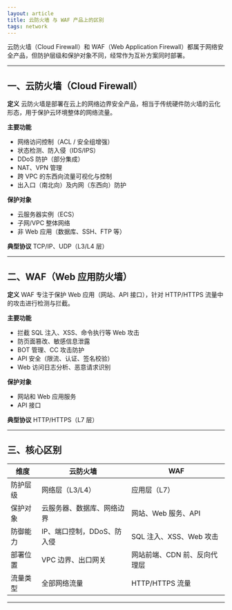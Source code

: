 ```yaml
---
layout: article
title: 云防火墙 与 WAF 产品上的区别
tags: network
---
```


云防火墙（Cloud Firewall）和 WAF（Web Application Firewall）都属于网络安全产品，但防护层级和保护对象不同，经常作为互补方案同时部署。

---

## 一、云防火墙（Cloud Firewall）

**定义**
云防火墙是部署在云上的网络边界安全产品，相当于传统硬件防火墙的云化形态，用于保护云环境整体的网络流量。

**主要功能**

* 网络访问控制（ACL / 安全组增强）
* 状态检测、防入侵（IDS/IPS）
* DDoS 防护（部分集成）
* NAT、VPN 管理
* 跨 VPC 的东西向流量可视化与控制
* 出入口（南北向）及内网（东西向）防护

**保护对象**

* 云服务器实例（ECS）
* 子网/VPC 整体网络
* 非 Web 应用（数据库、SSH、FTP 等）

**典型协议**
TCP/IP、UDP（L3/L4 层）

---

## 二、WAF（Web 应用防火墙）

**定义**
WAF 专注于保护 Web 应用（网站、API 接口），针对 HTTP/HTTPS 流量中的攻击进行检测与拦截。

**主要功能**

* 拦截 SQL 注入、XSS、命令执行等 Web 攻击
* 防页面篡改、敏感信息泄露
* BOT 管理、CC 攻击防护
* API 安全（限流、认证、签名校验）
* Web 访问日志分析、恶意请求识别

**保护对象**

* 网站和 Web 应用服务
* API 接口

**典型协议**
HTTP/HTTPS（L7 层）

---

## 三、核心区别

| 维度   | 云防火墙             | WAF               |
| ---- | ---------------- | ----------------- |
| 防护层级 | 网络层（L3/L4）       | 应用层（L7）           |
| 保护对象 | 云服务器、数据库、网络边界    | 网站、Web 服务、API     |
| 防御能力 | IP、端口控制，DDoS、防入侵 | SQL 注入、XSS、Web 攻击 |
| 部署位置 | VPC 边界、出口网关      | 网站前端、CDN 前、反向代理层  |
| 流量类型 | 全部网络流量           | HTTP/HTTPS 流量     |

---